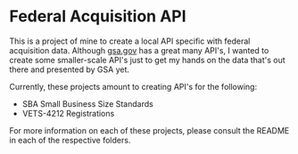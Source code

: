 # Federal Acquisition API
This is a project of mine to create a local API specific with federal acquisition data. Although [gsa.gov](http://gsa.github.io/sam_api/sam/index.html) has a great many API's, I wanted to create some smaller-scale API's just to get my hands on the data that's out there and presented by GSA yet.

Currently, these projects amount to creating API's for the following:
- SBA Small Business Size Standards
- VETS-4212 Registrations

For more information on each of these projects, please consult the README in each of the respective folders.

